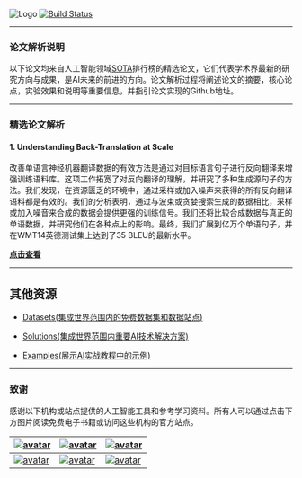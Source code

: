 
![Logo](http://www.tisv.cn/img/logo.png)
[![Build Status](http://www.tisv.cn/img/badge.svg)](http://www.tisv.cn/)    

--------------------------------------------------------------------------------

### 论文解析说明

以下论文均来自人工智能领域[SOTA](https://paperswithcode.com/sota)排行榜的精选论文，它们代表学术界最新的研究方向与成果，是AI未来的前进的方向。论文解析过程将阐述论文的摘要，核心论点，实验效果和说明等重要信息，并指引论文实现的Github地址。

---


### 精选论文解析

####  1. Understanding Back-Translation at Scale

改善单语言神经机器翻译数据的有效方法是通过对目标语言句子进行反向翻译来增强训练语料库。这项工作拓宽了对反向翻译的理解，并研究了多种生成源句子的方法。我们发现，在资源匮乏的环境中，通过采样或加入噪声来获得的所有反向翻译语料都是有效的。我们的分析表明，通过与波束或贪婪搜索生成的数据相比，采样或加入噪音来合成的数据会提供更强的训练信号。我们还将比较合成数据与真正的单语数据，并研究他们在各种点上的影响。最终，我们扩展到亿万个单语句子，并在WMT14英德测试集上达到了35 BLEU的最新水平。

**[点击查看](http://www.aitutorials.cn:8980/1/)**



---


## 其他资源

* [Datasets(集成世界范围内的免费数据集和数据站点)](https://github.com/AITutorials/datasets)

* [Solutions(集成世界范围内重要AI技术解决方案)](https://github.com/AITutorials/solutions)

* [Examples(展示AI实战教程中的示例)](https://github.com/AITutorials/examples)

---


### 致谢

感谢以下机构或站点提供的人工智能工具和参考学习资料。所有人可以通过点击下方图片阅读免费电子书籍或访问这些机构的官方站点。


| [![avatar](http://ai.tisv.cn/img/book11.png)](https://livebook.manning.com/book/deep-learning-with-python/) | [![avatar](https://user-images.githubusercontent.com/61530230/76381930-e7e25900-6391-11ea-861a-5ceebb96d4bd.png)](https://www.deeplearningbook.org/contents/TOC.html) | [![avatar](http://ai.tisv.cn/img/book13.png)](http://neuralnetworksanddeeplearning.com/)|
| ---- | ---- | ---- |
| [![avatar](http://ai.tisv.cn/img/t1.png)](https://tensorflow.google.cn/) |  [![avatar](http://ai.tisv.cn/img/t2.png)](https://pytorch.org/) | [![avatar](http://ai.tisv.cn/img/t3.png)](https://keras.io/) |
